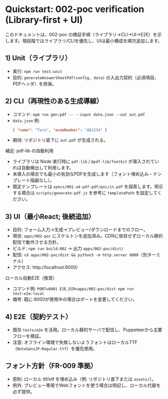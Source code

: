 # Quickstart: 002-poc verification (Library-first + UI)

このドキュメントは、002-poc の検証手順（ライブラリ→CLI→UI→E2E）を示します。現段階ではライブラリ/CLIを優先し、UIは最小構成を順次追加します。

## 1) Unit（ライブラリ）
- 実行: `npm run test:unit`
- 目的: `generateAnswerSheetPdf(config, data)` の入出力契約（必須項目、PDFヘッダ）を担保。

## 2) CLI（再現性のある生成導線）
- コマンド: `npm run gen:pdf -- --input data.json --out out.pdf`
- `data.json` 例:
  ```json
  { "name": "Taro", "examNumber": "AB1234" }
  ```
- 期待: リポジトリ直下に `out.pdf` が生成される。

補足: pdf-lib の自動利用
- ライブラリは Node 実行時に `pdf-lib` / `@pdf-lib/fontkit` が導入されていれば自動検出して利用します。
- 未導入の場合でも最小の有効なPDFを生成します（フォント埋め込み・テンプレート描画なし）。
- 既定テンプレートは `specs/001-a4-pdf-pdf/poc/in.pdf` を探索します。明示する場合は `scripts/generate-pdf.js` を参考に `templatePath` を設定してください。

## 3) UI（最小React; 後続追加）
- 目的: フォーム入力→生成→プレビュー/ダウンロードまでのフロー。
- 現状: `apps/002-poc` にスケルトンを追加済み。CDNに依存せずローカル静的配信で動作させる方針。
- ビルド: `npm run build:002` → 出力 `apps/002-poc/dist/`
- 配信: `cd apps/002-poc/dist && python3 -m http.server 8000`（別ターミナル）
- アクセス: http://localhost:8000/

ローカル自動E2E（推奨）
- コマンド例: `PORT=8001 E2E_DIR=apps/002-poc/dist npm run test:e2e:local`
- 備考: 既に:8000が使用中の場合はポートを変更してください。

## 4) E2E（契約テスト）
- 既存 `tests/e2e` を活用。ローカル静的サーバで配信し、Puppeteerから主要フローを検証。
- 注意: オフライン環境で失敗しないようフォントはローカルTTF（`NotoSansJP-Regular.ttf`）を優先使用。

## フォント方針（FR-009 準拠）
- 原則: ローカル ttf/otf を埋め込み（例: リポジトリ直下または `assets/`）。
- 例外: プレビュー専用でWebフォントを使う場合は明記し、ローカル代替を必ず提供。
